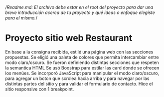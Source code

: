 
/*Readme.md: El archivo debe estar en el root del proyecto para dar una breve
introducción acerca de tu proyecto y qué ideas o enfoque elegiste para el mismo.*/

# Proyecto sitio web Restaurant

En base a la consigna recibida, estilé una página web con las secciones propuestas.
Se eligió una paleta de colores que permita intercambiar entre modo claro/oscuro.
Se fueron definiendo distintas secciones que respeten la semantica HTML
Se usó Boostrap para estilar las card donde se ofrecen los menúes.
Se incorporó JavaScript para manipular el modo claro/oscuro, para agregar un boton que scrolea hacia arriba y para navegar por las distintas partes del sitio y para validar el formulario de contacto.
Hice el sitio responsive con 1 breakpoint.
